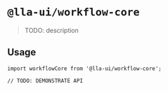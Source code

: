 # `@lla-ui/workflow-core`

> TODO: description

## Usage

```
import workflowCore from '@lla-ui/workflow-core';

// TODO: DEMONSTRATE API
```
